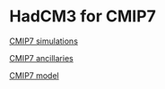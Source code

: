 
# HadCM3 for CMIP7

[CMIP7 simulations](CMIP7_simulations.md)

[CMIP7 ancillaries](CMIP7_ancillaries.md)

[CMIP7 model](CMIP7_model.md)


